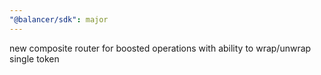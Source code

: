 ```yaml
---
"@balancer/sdk": major
---
```


new composite router for boosted operations with ability to wrap/unwrap single token
